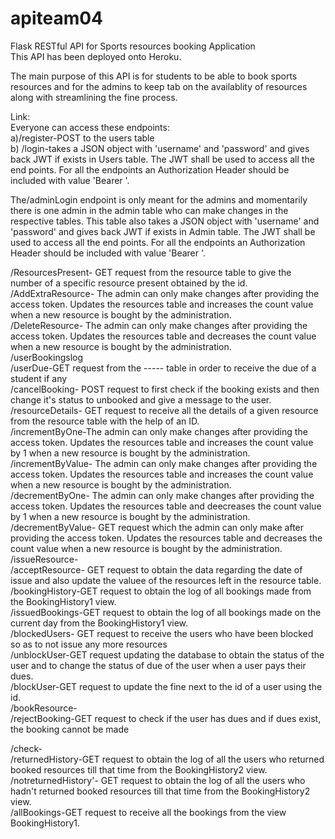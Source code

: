 # apiteam04

Flask RESTful API for Sports resources booking Application<br>
This API has been deployed onto Heroku.<br>

The main purpose of this API is for students to be able to book sports resources and for the admins to keep tab on the availablity of resources along with streamlining the fine process.<br>

Link:<br>
Everyone can access these endpoints:<br>
a)/register-POST to the users table<br>
b) /login-takes a JSON object with 'username' and 'password' and gives back JWT if exists in Users table. The JWT shall be used to access all the end points. For all the endpoints an Authorization Header should be included with value 'Bearer '.<br>


The/adminLogin endpoint is only meant for the admins and momentarily there is one admin in the admin table who can make changes in the respective tables. This table also takes a JSON object with 'username' and 'password' and gives back JWT if exists in Admin table. The JWT shall be used to access all the end points. For all the endpoints an Authorization Header should be included with value 'Bearer '.<br>

/ResourcesPresent- GET request from the resource table to give the number of a specific resource present obtained by the id.<br>
/AddExtraResource- The admin can only make changes after providing the access token. Updates the resources table and increases the count value when a new resource is bought by the administration.<br>
/DeleteResource-  The admin can only make changes after providing the access token. Updates the resources table and decreases the count value when a new resource is bought by the administration.<br>
/userBookingslog<br>
/userDue-GET request from the ----- table in order to receive the due of a student if any<br>
/cancelBooking- POST request to first check if the booking exists and then change it's status to unbooked and give a message to the user.<br>
/resourceDetails- GET request to receive all the details of a given resource from the resource table with the help of an ID.<br>
/incrementByOne-The admin can only make changes after providing the access token. Updates the resources table and increases the count value by 1 when a new resource is bought by the administration.<br>
/incrementByValue- The admin can only make changes after providing the access token. Updates the resources table and increases the count value when a new resource is bought by the administration.<br>
/decrementByOne- The admin can only make changes after providing the access token. Updates the resources table and deecreases the count value by 1 when a new resource is bought by the administration.<br>
/decrementByValue- GET request which the admin can only make after providing the access token. Updates the resources table and decreases the count value when a new resource is bought by the administration.<br>
/issueResource-<br>
/acceptResource- GET request to obtain the data regarding the date of issue and also update the valuee of the resources left in the resource table.<br>
/bookingHistory-GET request to obtain the log of all bookings made from the BookingHistory1 view.<br>
/issuedBookings-GET request to obtain the log of all bookings made on the current day from the BookingHistory1 view.<br>
/blockedUsers- GET request to receive the users who have been blocked so as to not issue any more resources<br>
/unblockUser-GET request updating the database to obtain the status of the user and to change the status of due of the user when a user pays their dues. <br>
/blockUser-GET request to update the fine next to the id of a user using the id.<br>
/bookResource-<br>
/rejectBooking-GET request to check if the user has dues and if dues exist, the booking cannot be made <br>

/check-<br>
/returnedHistory-GET request to obtain the log of all the users who returned booked resources till that time from the BookingHistory2 view.<br>
/notreturnedHistory'- GET request to obtain the log of all the users who hadn't returned booked resources till that time from the BookingHistory2 view.<br>
/allBookings-GET request to receive all the bookings from the view BookingHistory1.<br>


